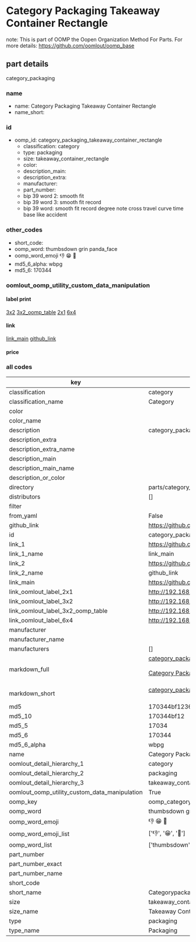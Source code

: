 # Category Packaging Takeaway Container Rectangle  

note: This is part of OOMP the Oopen Organization Method For Parts. For more details: https://github.com/oomlout/oomp_base

##  part details



category_packaging

### name
* name: Category Packaging Takeaway Container Rectangle
* name_short: 
### id
* oomp_id: category_packaging_takeaway_container_rectangle
  * classification: category
  * type: packaging
  * size: takeaway_container_rectangle
  * color: 
  * description_main: 
  * description_extra: 
  * manufacturer: 
  * part_number: 
  * bip 39 word 2: smooth fit
  * bip 39 word 3: smooth fit record
  * bip 39 word: smooth fit record degree note cross travel curve time base like accident

### other_codes
* short_code: 
* oomp_word: thumbsdown grin panda_face
* oomp_word_emoji :thumbsdown: :grin: :panda_face:
* md5_6_alpha: wbpg
* md5_6: 170344






### oomlout_oomp_utility_custom_data_manipulation
#### label print
[3x2](http://192.168.1.245:1112/?label=oomp%20wbpg)
[3x2_oomp_table](http://192.168.1.107:1112/?label=oomp%20wbpg)
[2x1](http://192.168.1.242:1112/?label=oomp%20wbpg)
[6x4](http://192.168.1.55:1112/?label=oomp%20wbpg)    

#### link

[link_main](https://github.com/oomlout/oomlout_oomp_current_version_messy/tree/main/parts/category_packaging_takeaway_container_rectangle) [github_link](https://github.com/oomlout/oomlout_oomp_part_src/tree/main/parts/category_packaging_takeaway_container_rectangle)                             

#### price







### all codes 
| key | value |  
| --- | --- |  
| classification | category |  
| classification_name | Category |  
| color |  |  
| color_name |  |  
| description | category_packaging |  
| description_extra |  |  
| description_extra_name |  |  
| description_main |  |  
| description_main_name |  |  
| description_or_color |   |  
| directory | parts/category_packaging_takeaway_container_rectangle |  
| distributors | [] |  
| filter |  |  
| from_yaml | False |  
| github_link | https://github.com/oomlout/oomlout_oomp_part_src/tree/main/parts/category_packaging_takeaway_container_rectangle |  
| id | category_packaging_takeaway_container_rectangle |  
| link_1 | https://github.com/oomlout/oomlout_oomp_current_version_messy/tree/main/parts/category_packaging_takeaway_container_rectangle |  
| link_1_name | link_main |  
| link_2 | https://github.com/oomlout/oomlout_oomp_part_src/tree/main/parts/category_packaging_takeaway_container_rectangle |  
| link_2_name | github_link |  
| link_main | https://github.com/oomlout/oomlout_oomp_current_version_messy/tree/main/parts/category_packaging_takeaway_container_rectangle |  
| link_oomlout_label_2x1 | http://192.168.1.242:1112/?label=oomp%20wbpg |  
| link_oomlout_label_3x2 | http://192.168.1.245:1112/?label=oomp%20wbpg |  
| link_oomlout_label_3x2_oomp_table | http://192.168.1.107:1112/?label=oomp%20wbpg |  
| link_oomlout_label_6x4 | http://192.168.1.55:1112/?label=oomp%20wbpg |  
| manufacturer |  |  
| manufacturer_name |  |  
| manufacturers | [] |  
| markdown_full | [category_packaging_takeaway_container_rectangle](https://github.com/oomlout/oomlout_oomp_current_version_messy/tree/main/parts/category_packaging_takeaway_container_rectangle)<br>[](https://github.com/oomlout/oomlout_oomp_current_version_messy/tree/main/parts/category_packaging_takeaway_container_rectangle)<br>[Category Packaging Takeaway Container Rectangle](https://github.com/oomlout/oomlout_oomp_current_version_messy/tree/main/parts/category_packaging_takeaway_container_rectangle)<br><br> |  
| markdown_short | [category_packaging_takeaway_container_rectangle](https://github.com/oomlout/oomlout_oomp_current_version_messy/tree/main/parts/category_packaging_takeaway_container_rectangle)<br><br> |  
| md5 | 170344bf12365cf0d04b539d6795f667 |  
| md5_10 | 170344bf12 |  
| md5_5 | 17034 |  
| md5_6 | 170344 |  
| md5_6_alpha | wbpg |  
| name | Category Packaging Takeaway Container Rectangle |  
| oomlout_detail_hierarchy_1 | category |  
| oomlout_detail_hierarchy_2 | packaging |  
| oomlout_detail_hierarchy_3 | takeaway_container_rectangle |  
| oomlout_oomp_utility_custom_data_manipulation | True |  
| oomp_key | oomp_category_packaging_takeaway_container_rectangle |  
| oomp_word | thumbsdown grin panda_face |  
| oomp_word_emoji | :thumbsdown: :grin: :panda_face: |  
| oomp_word_emoji_list | [':thumbsdown:', ':grin:', ':panda_face:'] |  
| oomp_word_list | ['thumbsdown', 'grin', 'panda_face'] |  
| part_number |  |  
| part_number_exact |  |  
| part_number_name |  |  
| short_code |  |  
| short_name | Categorypackaging |  
| size | takeaway_container_rectangle |  
| size_name | Takeaway Container Rectangle |  
| type | packaging |  
| type_name | Packaging |  
